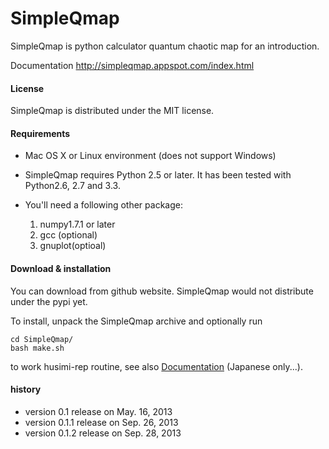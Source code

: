 # SimpleQmap

SimpleQmap is python calculator quantum chaotic map for an introduction.

Documentation <http://simpleqmap.appspot.com/index.html>

#### License
SimpleQmap is distributed under the MIT license.

#### Requirements
* Mac OS X or Linux environment (does not support Windows)
* SimpleQmap requires Python 2.5 or later. It has been tested with Python2.6, 2.7 and 3.3.
* You'll need a following other package:

	1. numpy1.7.1 or later
	2. gcc (optional)
	3. gnuplot(optioal)

#### Download & installation

You can download from github website.
SimpleQmap would not distribute under the pypi yet.

To install, unpack the SimpleQmap archive and optionally run 

	cd SimpleQmap/
	bash make.sh

to work husimi-rep routine, see also [Documentation](http://simpleqmap.appspot.com/index.html) (Japanese only...).

#### history 

* version 0.1 release on May. 16, 2013
* version 0.1.1 release on Sep. 26, 2013
* version 0.1.2 release on Sep. 28, 2013
